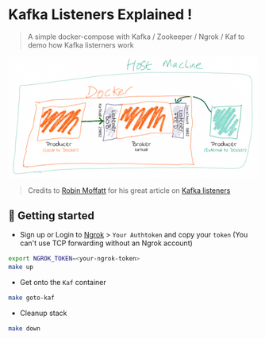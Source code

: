 # Kafka Listeners Explained !

> A simple docker-compose with Kafka / Zookeeper / Ngrok / Kaf to demo how Kafka listerners work

![Kafka Listeners](./kafka-listeners.png)

> Credits to [Robin Moffatt](https://www.confluent.io/blog/author/robin-moffatt) for his great article on [Kafka listeners](https://www.confluent.io/blog/kafka-listeners-explained/)

## :rocket: Getting started

* Sign up or Login to [Ngrok](https://dashboard.ngrok.com/login) > `Your Authtoken` and copy your `token` (You can't use TCP forwarding without an Ngrok account)

```bash
export NGROK_TOKEN=<your-ngrok-token>
make up
```

* Get onto the `Kaf` container

```bash
make goto-kaf
```

* Cleanup stack

```bash
make down
```

